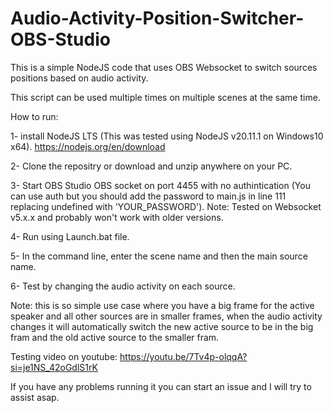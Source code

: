 # Audio-Activity-Position-Switcher-OBS-Studio
 This is a simple NodeJS code that uses OBS Websocket to switch sources positions based on audio activity.

 This script can be used multiple times on multiple scenes at the same time.

How to run:

1- install NodeJS LTS (This was tested using NodeJS v20.11.1 on Windows10 x64).  https://nodejs.org/en/download

2- Clone the repositry or download and unzip anywhere on your PC.

3- Start OBS Studio OBS socket on port 4455 with no authintication (You can use auth but you should add the password to main.js in line 111 replacing undefined with 'YOUR_PASSWORD'). Note: Tested on Websocket v5.x.x and probably won't work with older versions.

4- Run using Launch.bat file.

5- In the command line, enter the scene name and then the main source name.

6- Test by changing the audio activity on each source.


Note: this is so simple use case where you have a big frame for the active speaker and all other sources are in smaller frames, when the audio activity changes it will automatically switch the new active source to be in the big fram and the old active source to the smaller fram.

Testing video on youtube:
https://youtu.be/7Tv4p-olqqA?si=je1NS_42oGdlS1rK

If you have any problems running it you can start an issue and I will try to assist asap.
